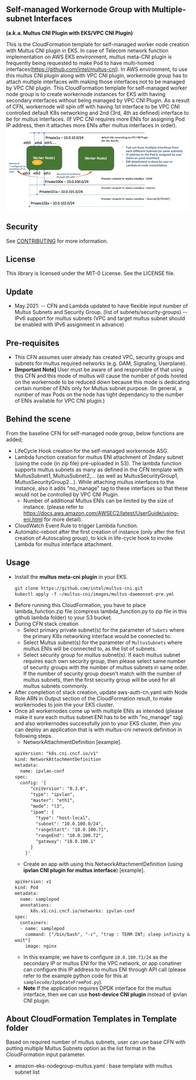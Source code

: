 ## Self-managed Workernode Group with Multiple-subnet Interfaces 
**(a.k.a. Multus CNI Plugin with EKS/VPC CNI Plugin)**

This is the CloudFormation template for self-managed worker node creation with Multus CNI plugin in EKS. In case of Telecom network function implementation on AWS EKS environment, multus meta-CNI plugin is frequently being requested to make Pod to have multi-homed interfaces(https://github.com/intel/multus-cni). In AWS environment, to use this multus CNI plugin along with VPC CNI plugin, workernode group has to attach multiple interfaces with making those interfaces not to be managed by VPC CNI plugin. This CloudFormation template for self-managed worker node group is to create workernode instances for EKS with having secondary interfaces without being managed by VPC CNI Plugin. As a result of CFN, workernode will spin off with having 1st interface to be VPC CNI controlled default K8s networking and 2nd (3rd, 4th as defined) interface to be for multus interfaces. (If VPC CNI requires more ENIs for assigning Pod IP address, then it attaches more ENIs after multus interfaces in order). 
![nodegroup-for-multus-cni](nodegroup-for-multus-cni.jpg)

## Security

See [CONTRIBUTING](CONTRIBUTING.md#security-issue-notifications) for more information.

## License

This library is licensed under the MIT-0 License. See the LICENSE file.

## Update
- May.2021: 
-- CFN and Lambda updated to have flexible input number of Multus Subnets and Security Group. (list of subnets/security-groups)
-- IPv6 support for multus subnets (VPC and target multus subnet should be enabled with IPv6 assignment in advance)


## Pre-requisites
- This CFN assumes user already has created VPC, security groups and subnets for multus required networks (e.g. OAM, Signaling, Userplane). 
- **[Important Note]** User must be aware of and responsible of that using this CFN and this mode of multus will cause the number of pods hosted on the workernode to be reduced down because this mode is dedicating certain number of ENIs only for Multus subnet purpose. 
(In general, a number of max Pods on the node has tight dependancy to the number of ENIs available for VPC CNI plugin.)

## Behind the scene
From the baseline CFN for self-managed node group, below functions are added;
- LifeCycle Hook creation for the self-managed workernode ASG.
- Lambda function creation for multus ENI attachment of 2ndary subnet (using the code (in zip file) pre-uploaded in S3). The lambda function supports multus subnets as many as defined in the CFN template with MultusSubnet1, MultusSubnet2,... (as well as MultusSecurityGroup1, MultusSecurityGroup2...). While attaching multus interfaces to the instance, also it adds "no_manage" tag to these interfaces so that these would not be controlled by VPC CNI Plugin. 
    - Number of additional Multus ENIs can be limited by the size of instance. (please refer to https://docs.aws.amazon.com/AWSEC2/latest/UserGuide/using-eni.html for more detail).
- CloudWatch Event Rule to trigger Lambda function. 
- Automatic-reboot after the first creation of instance (only after the first creation of Autoscaling group), to kick in life-cycle hook to invoke Lambda for multus interface attachment. 

## Usage 
- Install the **multus meta-cni plugin** in your EKS.
    ```
    git clone https://github.com/intel/multus-cni.git
    kubectl apply -f ~/multus-cni/images/multus-daemonset-pre.yml
    ```
- Before running this CloudFormation, you have to place lambda_function.zip file (compress lambda_function.py to zip file in this github lambda folder) to your S3 bucket.
- During CFN stack creation
    - Select primary private subnet(s) for the parameter of `Subets` where the primary K8s networking interface would be connected to. 
    - Select Multus subnet(s) for the parameter of `MultusSubnets` where multus ENIs will be connected to, as the list of subnets.
    - Select security group for multus subnet(s). If each multus subnet requires each own security group, then please select same number of security groups with the number of multus subnets in same order. If the number of security group doesn't match with the number of multus subnets, then the first security group will be used for all multus subnets commonly.
- After completion of stack creation, update aws-auth-cn.yaml with Node Role ARN in Output section of the CloudFormation result, to make workernodes to join the your EKS cluster. 
- Once all workernodes come up with multiple ENIs as intended (please make it sure each multus subnet ENI has to be with "no_manage" tag) and also workernodes successfully join to your EKS cluster, then you can deploy an application that is with multus-cni network definition in following steps. 
    - NetworkAttachmentDefinition [example].
    ```
    apiVersion: "k8s.cni.cncf.io/v1"
    kind: NetworkAttachmentDefinition
    metadata:
      name: ipvlan-conf
    spec:
      config: '{
          "cniVersion": "0.3.0",
          "type": "ipvlan",
          "master": "eth1",
          "mode": "l3",
          "ipam": {
            "type": "host-local",
            "subnet": "10.0.100.0/24",
            "rangeStart": "10.0.100.71",
            "rangeEnd": "10.0.100.72",
            "gateway": "10.0.100.1"
          }
        }'
     ```
     - Create an app with using this NetworkAttachmentDefinition (using **ipvlan CNI plugin for multus interface**) [example].
     ```
     apiVersion: v1
     kind: Pod
     metadata:
       name: samplepod
       annotations:
           k8s.v1.cni.cncf.io/networks: ipvlan-conf
     spec:
       containers:
       - name: samplepod
         command: ["/bin/bash", "-c", "trap : TERM INT; sleep infinity & wait"]
         image: nginx
     ```
     - In this example, we have to configure `10.0.100.71/24` as the secondary IP or multus ENI for the VPC network, or app conatiner can configure this IP address to multus ENI through API call (please refer to the example python code for this at `samplecode/IpUpdateFromPod.py`).
     - **Note** If the application requires DPDK interface for the multus interface, then we can use **host-device CNI plugin** instead of ipvlan CNI plugin. 
 
## About CloudFormation Templates in Template folder
Based on required number of multus subnets, user can use base CFN with putting multiple Multus Subnets option as the list format in the CloudFormation input parameter.
- amazon-eks-nodegroup-multus.yaml : base template with multus subnet list
